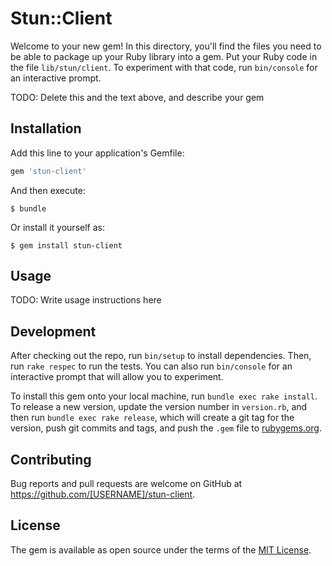 # Stun::Client

Welcome to your new gem! In this directory, you'll find the files you need to be able to package up your Ruby library into a gem. Put your Ruby code in the file `lib/stun/client`. To experiment with that code, run `bin/console` for an interactive prompt.

TODO: Delete this and the text above, and describe your gem

## Installation

Add this line to your application's Gemfile:

```ruby
gem 'stun-client'
```

And then execute:

    $ bundle

Or install it yourself as:

    $ gem install stun-client

## Usage

TODO: Write usage instructions here

## Development

After checking out the repo, run `bin/setup` to install dependencies. Then, run `rake respec` to run the tests. You can also run `bin/console` for an interactive prompt that will allow you to experiment.

To install this gem onto your local machine, run `bundle exec rake install`. To release a new version, update the version number in `version.rb`, and then run `bundle exec rake release`, which will create a git tag for the version, push git commits and tags, and push the `.gem` file to [rubygems.org](https://rubygems.org).

## Contributing

Bug reports and pull requests are welcome on GitHub at https://github.com/[USERNAME]/stun-client.

## License

The gem is available as open source under the terms of the [MIT License](https://opensource.org/licenses/MIT).
